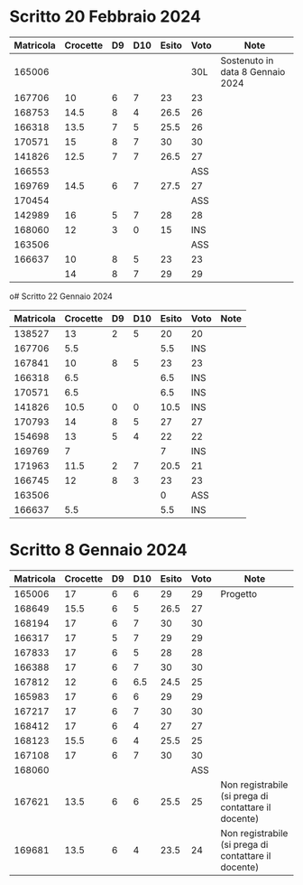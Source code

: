 # Scritto 20 Febbraio 2024

| Matricola                     | Crocette | D9 | D10 | Esito | Voto | Note                              |
|-------------------------------|----------|----|-----|-------|------|-----------------------------------|
| 165006                        |          |    |     |       | 30L  | Sostenuto in data 8 Gennaio 2024 |
| 167706                        | 10       | 6  | 7   | 23    | 23   |                                   |
| 168753                        | 14.5     | 8  | 4   | 26.5  | 26   |                                   |
| 166318                        | 13.5     | 7  | 5   | 25.5  | 26   |                                   |
| 170571                        | 15       | 8  | 7   | 30    | 30   |                                   |
| 141826                        | 12.5     | 7  | 7   | 26.5  | 27   |                                   |
| 166553                        |          |    |     |       | ASS  |                                   |
| 169769                        | 14.5     | 6  | 7   | 27.5  | 27   |                                   |
| 170454                        |          |    |     |       | ASS  |                                   |
| 142989                        | 16       | 5  | 7   | 28    | 28   |                                   |
| 168060                        | 12       | 3  | 0   | 15    | INS  |                                   |
| 163506                        |          |    |     |       | ASS  |                                   |
| 166637                        | 10       | 8  | 5   | 23    | 23   |                                   |
|                               | 14       | 8  | 7   | 29    | 29   |




o# Scritto 22 Gennaio 2024

| Matricola | Crocette | D9 | D10 | Esito | Voto | Note |
|-----------|----------|----|-----|-------|------|------|
| 138527    | 13       | 2  | 5   | 20    | 20   |      |
| 167706    | 5.5      |    |     | 5.5   | INS  |      |
| 167841    | 10       | 8  | 5   | 23    | 23   |      |
| 166318    | 6.5      |    |     | 6.5   | INS  |      |
| 170571    | 6.5      |    |     | 6.5   | INS  |      |
| 141826    | 10.5     | 0  | 0   | 10.5  | INS  |      |
| 170793    | 14       | 8  | 5   | 27    | 27   |      |
| 154698    | 13       | 5  | 4   | 22    | 22   |      |
| 169769    | 7        |    |     | 7     | INS  |      |
| 171963    | 11.5     | 2  | 7   | 20.5  | 21   |      |
| 166745    | 12       | 8  | 3   | 23    | 23   |      |
| 163506    |          |    |     | 0     | ASS  |      |
| 166637    | 5.5      |    |     | 5.5   | INS  |      |


# Scritto 8 Gennaio 2024

| Matricola | Crocette | D9 | D10 | Esito | Voto | Note                                                 |
|-----------|----------|----|-----|-------|------|------------------------------------------------------|
| 165006    | 17       | 6  | 6   | 29    | 29   | Progetto                                             |
| 168649    | 15.5     | 6  | 5   | 26.5  | 27   |                                                      |
| 168194    | 17       | 6  | 7   | 30    | 30   |                                                      |
| 166317    | 17       | 5  | 7   | 29    | 29   |                                                      |
| 167833    | 17       | 6  | 5   | 28    | 28   |                                                      |
| 166388    | 17       | 6  | 7   | 30    | 30   |                                                      |
| 167812    | 12       | 6  | 6.5 | 24.5  | 25   |                                                      |
| 165983    | 17       | 6  | 6   | 29    | 29   |                                                      |
| 167217    | 17       | 6  | 7   | 30    | 30   |                                                      |
| 168412    | 17       | 6  | 4   | 27    | 27   |                                                      |
| 168123    | 15.5     | 6  | 4   | 25.5  | 25   |                                                      |
| 167108    | 17       | 6  | 7   | 30    | 30   |                                                      |
| 168060    |          |    |     |       | ASS  |                                                      |
| 167621    | 13.5     | 6  | 6   | 25.5  | 25   | Non registrabile (si prega di contattare il docente) |
| 169681    | 13.5     | 6  | 4   | 23.5  | 24   | Non registrabile (si prega di contattare il docente) |
